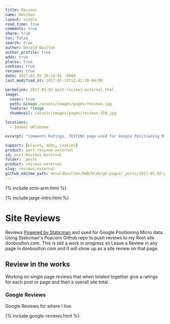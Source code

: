 ```yaml
---
title: Reviews
name: Reviews
layout: single
read_time: true
comments: true
share: true
toc: false
search: true
author: Donald Boulton
author_profile: true
adds: true
places: true
cookies: true
reviews: true
date: 2017-01-02 16:16:01 -0600
last_modified_at: 2017-01-13T12:42:38-04:00

permalink: 2017-01-02-post-reviews-external.html
image:
  cover: true
  path: &image /assets/images/pages/reviews.jpg
  feature: *image
  thumbnail: /assets/images/pages/reviews-320.jpg

locations:
  - Idabel OKlahoma

excerpt: "Comments Ratings, TESTING page used for Google Positioning Micro data. Using Staticman's Popcorn Github repo to push reviews to my Root site donboulton.com. This is still a work in progress so Leave a Review for any page in donboulton.com and It should in the future, liquid math???, show up as a rating on that page."

support: [places, adds, cookies]
product: post-reviews-external
id: post-Reviews-External
folder: _posts
product: reviews-external
slug: reviews-external
github_editme_path: donaldboulton/DWB/blob/gh-pages/_posts/2017-01-02-post-reviews-external.md
---
```


{% include octo-arm.html %}

{% include page-intro.html %}

# Site Reviews

Reviews [Powered by Staticman](https://staticman.net) and used for Google Positioning Micro data. Using Staticman's Popcorn Github repo to push reviews to my Root site donboulton.com. This is still a work in progress so Leave a Review in any page in donboulton.com and It will show up as a site review on that page.

## Review in the works

Working on single page reviews that when totaled together give a ratings for each post or page and then a overall site total.

### Google Reviews

Google Reviews for where I live.

{% include google-reviews.html %}
